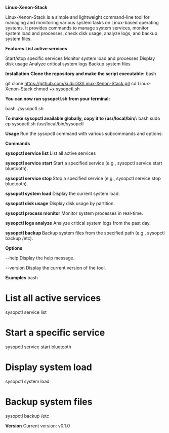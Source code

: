 **Linux-Xenon-Stack**

Linux-Xenon-Stack is a simple and lightweight command-line tool for managing and monitoring various system tasks on Linux-based operating systems.
It provides commands to manage system services, monitor system load and processes, check disk usage, analyze logs, and backup system files.

**Features**
**List active services**

Start/stop specific services
Monitor system load and processes
Display disk usage
Analyze critical system logs
Backup system files

**Installation**
**Clone the repository and make the script executable:**
bash

git clone https://github.com/kulbir33/Linux-Xenon-Stack.git
cd Linux-Xenon-Stack
chmod +x sysopctl.sh

**You can now run sysopctl.sh from your terminal:**

bash
./sysopctl.sh

**To make sysopctl available globally, copy it to /usr/local/bin/:**
bash
sudo cp sysopctl.sh /usr/local/bin/sysopctl

**Usage**
Run the sysopctl command with various subcommands and options:

**Commands**

**sysopctl service list**
List all active services

**sysopctl service start <service-name>**
Start a specified service (e.g., sysopctl service start bluetooth).

**sysopctl service stop <service-name>**
Stop a specified service (e.g., sysopctl service stop bluetooth).

**sysopctl system load**
Display the current system load.

**sysopctl disk usage**
Display disk usage by partition.

**sysopctl process monitor**
Monitor system processes in real-time.

**sysopctl logs analyze**
Analyze critical system logs from the past day.

**sysopctl backup <path>**
Backup system files from the specified path (e.g., sysopctl backup /etc).

**Options**

--help
Display the help message.

--version
Display the current version of the tool.

**Examples**
bash

# List all active services
sysopctl service list

# Start a specific service
sysopctl service start bluetooth

# Display system load
sysopctl system load

# Backup system files
sysopctl backup /etc

**Version**
Current version: v0.1.0
